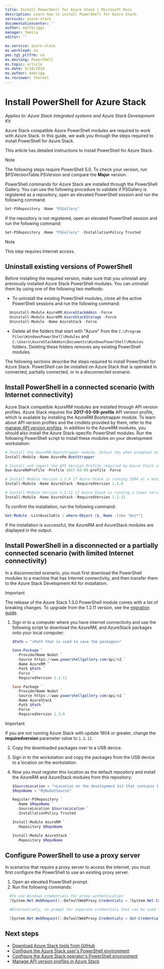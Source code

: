 ```yaml
---
title: Install PowerShell for Azure Stack | Microsoft Docs
description: Learn how to install PowerShell for Azure Stack.
services: azure-stack
documentationcenter: ''
author: mattbriggs
manager: femila
editor: ''

ms.service: azure-stack
ms.workload: na
pms.tgt_pltfrm: na
ms.devlang: PowerShell
ms.topic: article
ms.date: 5/18/2018
ms.author: mabrigg
ms.reviewer: thoroet
---
```


# Install PowerShell for Azure Stack

*Applies to: Azure Stack integrated systems and Azure Stack Development Kit*

Azure Stack compatible Azure PowerShell modules are required to work with Azure Stack. In this guide, we walk you through the steps required to install PowerShell for Azure Stack.

This article has detailed instructions to install PowerShell for Azure Stack.

> [!Note]
> The following steps require PowerShell 5.0. To check your version, run $PSVersionTable.PSVersion and compare the **Major** version.

PowerShell commands for Azure Stack are installed through the PowerShell Gallery. You can use the following procedure to validate if PSGallery is registered as a repository, open an elevated PowerShell session and run the following command:

```PowerShell  
Get-PSRepository -Name "PSGallery"
```

If the repository is not registered, open an elevated PowerShell session and run the following command:

```PowerShell  
Set-PSRepository -Name "PSGallery" -InstallationPolicy Trusted
```
> [!Note]  
> This step requires Internet access. 

## Uninstall existing versions of PowerShell

Before installing the required version, make sure that you uninstall any previously installed Azure Stack PowerShell modules. You can uninstall them by using one of the following two methods:

 - To uninstall the existing PowerShell modules, close all the active PowerShell sessions and run the following command:

  ```PowerShell
    Uninstall-Module AzureRM.AzureStackAdmin -Force
    Uninstall-Module AzureRM.AzureStackStorage -Force
    Uninstall-Module -Name AzureStack -Force
  ```

 - Delete all the folders that start with "Azure" from the `C:\Program Files\WindowsPowerShell\Modules` and `C:\Users\AzureStackAdmin\Documents\WindowsPowerShell\Modules` folders. Deleting these folders removes any existing PowerShell modules.

The following sections describe the steps required to install PowerShell for Azure Stack. PowerShell can be installed on Azure Stack that is operated in connected, partially connected, or in a disconnected scenario.

## Install PowerShell in a connected scenario (with Internet connectivity)

Azure Stack compatible AzureRM modules are installed through API version profiles. Azure Stack requires the **2017-03-09-profile** API version profile, which is available by installing the AzureRM.Bootstrapper module. To learn about API version profiles and the cmdlets provided by them, refer to the [manage API version profiles](user/azure-stack-version-profiles.md). In addition to the AzureRM modules, you should also install the Azure Stack-specific PowerShell modules. Run the following PowerShell script to install these modules on your development workstation:

  ```PowerShell  
# Install the AzureRM.Bootstrapper module. Select Yes when prompted to install NuGet 
Install-Module -Name AzureRm.BootStrapper 

# Install and import the API Version Profile required by Azure Stack into the current PowerShell session. 
Use-AzureRmProfile -Profile 2017-03-09-profile -Force 

# Install Module Version 1.3.0 if Azure Stack is running 1804 at a minimum 
Install-Module -Name AzureStack -RequiredVersion 1.3.0 

# Install Module Version 1.2.11 if Azure Stack is running a lower version than 1804 
Install-Module -Name AzureStack -RequiredVersion 1.2.11 
  ```

To confirm the installation, run the following command:

```PowerShell  
Get-Module -ListAvailable | where-Object {$_.Name -like "Azs*"}
```

If the installation is successful, the AzureRM and AzureStack modules are displayed in the output.

## Install PowerShell in a disconnected or a partially connected scenario (with limited Internet connectivity)

In a disconnected scenario, you must first download the PowerShell modules to a machine that has Internet connectivity, and then transfer them to the Azure Stack Development Kit for installation.

> [!IMPORTANT]  
> The release of the Azure Stack 1.3.0 PowerShell module comes with a list of breaking changes. To upgrade from the 1.2.11 version, see the [migration guide](https://aka.ms/azspowershellmigration).

1. Sign in to a computer where you have internet connectivity and use the following script to download the AzureRM, and AzureStack packages onto your local computer:

   ```PowerShell  
   $Path = "<Path that is used to save the packages>"

   Save-Package `
     -ProviderName NuGet `
     -Source https://www.powershellgallery.com/api/v2 `
     -Name AzureRM `
     -Path $Path `
     -Force `
     -RequiredVersion 1.2.11

   Save-Package `
     -ProviderName NuGet `
     -Source https://www.powershellgallery.com/api/v2 `
     -Name AzureStack `
     -Path $Path `
     -Force `
     -RequiredVersion 1.3.0 
   ```

  > [!Important]  
  > If you are not running Azure Stack with update 1804 or greater, change the **requiredversion** parameter value to `1.2.11`. 

2. Copy the downloaded packages over to a USB device.

3. Sign in to the workstation and copy the packages from the USB device to a location on the workstation.

4. Now you must register this location as the default repository and install the AzureRM and AzureStack modules from this repository:

   ```PowerShell
   $SourceLocation = "<Location on the development kit that contains the PowerShell packages>"
   $RepoName = "MyNuGetSource"

   Register-PSRepository `
     -Name $RepoName `
     -SourceLocation $SourceLocation `
     -InstallationPolicy Trusted

   Install-Module AzureRM `
     -Repository $RepoName

   Install-Module AzureStack `
     -Repository $RepoName 
   ```

## Configure PowerShell to use a proxy server

In scenarios that require a proxy server to access the internet, you must first configure the PowerShell to use an existing proxy server.

1. Open an elevated PowerShell prompt.
2. Run the following commands:

````PowerShell  
  #To use Windows credentials for proxy authentication
  [System.Net.WebRequest]::DefaultWebProxy.Credentials = [System.Net.CredentialCache]::DefaultCredentials

  #Alternatively, to prompt for separate credentials that can be used for #proxy authentication

  [System.Net.WebRequest]::DefaultWebProxy.Credentials = Get-Credential
````

## Next steps

 - [Download Azure Stack tools from GitHub](azure-stack-powershell-download.md)
 - [Configure the Azure Stack user's PowerShell environment](user/azure-stack-powershell-configure-user.md)  
 - [Configure the Azure Stack operator's PowerShell environment](azure-stack-powershell-configure-admin.md) 
 - [Manage API version profiles in Azure Stack](user/azure-stack-version-profiles.md)  
